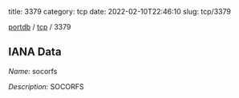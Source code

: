 title: 3379
category: tcp
date: 2022-02-10T22:46:10
slug: tcp/3379

[portdb](/) / [tcp](/category/tcp.html) / 3379


## IANA Data

_Name:_ socorfs

_Description:_ SOCORFS

